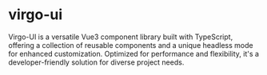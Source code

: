 # virgo-ui
 Virgo-UI is a versatile Vue3 component library built with TypeScript, offering a collection of reusable components and a unique headless mode for enhanced customization. Optimized for performance and flexibility, it's a developer-friendly solution for diverse project needs.
